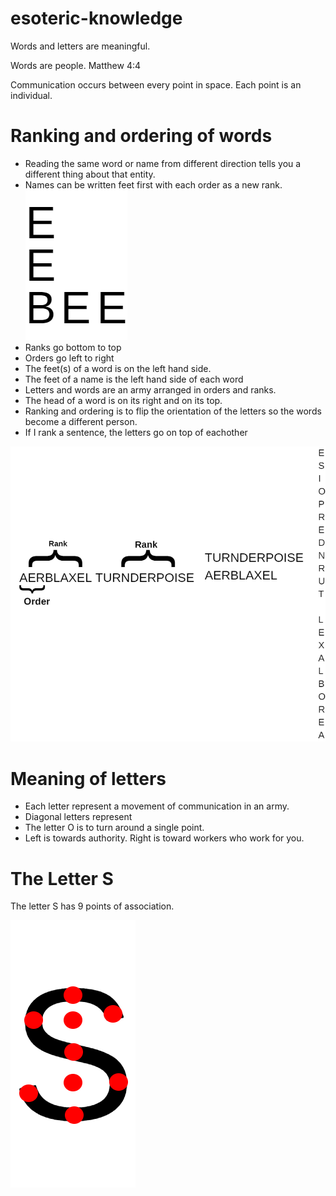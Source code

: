 # esoteric-knowledge

Words and letters are meaningful.

Words are people. Matthew 4:4

Communication occurs between every point in space. Each point is an individual.

# Ranking and ordering of words

* Reading the same word or name from different direction tells you a different thing about that entity.
* Names can be written feet first with each order as a new rank.
![](bee.png)
 * Ranks go bottom to top
 * Orders go left to right
 * The feet(s) of a word is on the left hand side.
 * The feet of a name is the left hand side of each word
 * Letters and words are an army arranged in orders and ranks.
 * The head of a word is on its right and on its top.
 * Ranking and ordering is to flip the orientation of the letters so the words become a different person.
 * If I rank a sentence, the letters go on top of eachother
 
![](ordersranks.png)
 
# Meaning of letters

* Each letter represent a movement of communication in an army.
* Diagonal letters represent 
* The letter O is to turn around a single point.
* Left is towards authority. Right is toward workers who work for you.

# The Letter S

The letter S has 9 points of association.

![](s.png)



